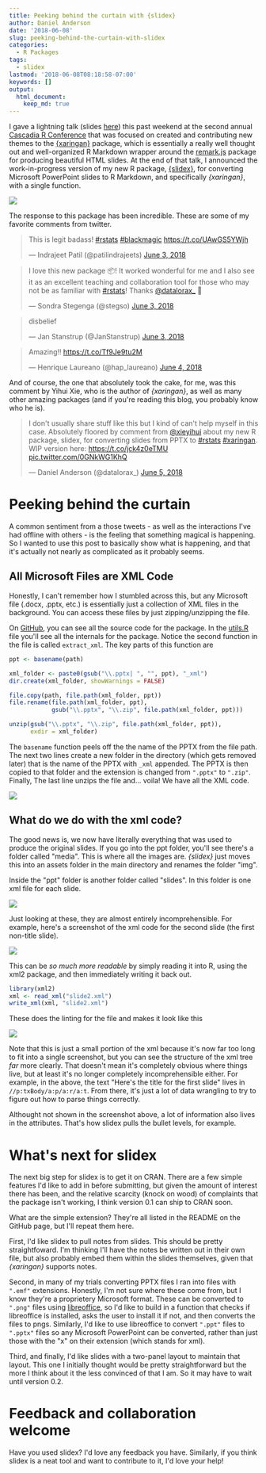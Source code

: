 ```yaml
---
title: Peeking behind the curtain with {slidex}
author: Daniel Anderson
date: '2018-06-08'
slug: peeking-behind-the-curtain-with-slidex
categories:
  - R Packages
tags:
  - slidex
lastmod: '2018-06-08T08:18:58-07:00'
keywords: []
output: 
  html_document:
    keep_md: true
---
```


I gave a lightning talk (slides [here](http://www.datalorax.com/talks/cascadia18/)) this past weekend at the second annual [Cascadia R Conference](https://cascadiarconf.com) that was focused on created and contributing new themes to the [{xaringan}](https://github.com/yihui/xaringan) package, which is essentially a really well thought out and well-organized R Markdown wrapper around the [remark.js](https://github.com/gnab/remark) package for producing beautiful HTML slides. At the end of that talk, I announced the work-in-progress version of my new R package, [{slidex}](https://github.com/datalorax/slidex), for converting Microsoft PowerPoint slides to R Markdown, and specifically *{xaringan}*, with a single function. 

![](../https://github.com/datalorax/slidex/raw/master/docs/slidex-preview.gif)

The response to this package has been incredible. These are some of my favorite comments from twitter.

<blockquote class="twitter-tweet" data-lang="en"><p lang="en" dir="ltr">This is legit badass! <a href="https://twitter.com/hashtag/rstats?src=hash&amp;ref_src=twsrc%5Etfw">#rstats</a> <a href="https://twitter.com/hashtag/blackmagic?src=hash&amp;ref_src=twsrc%5Etfw">#blackmagic</a> <a href="https://t.co/UAwGS5YWjh">https://t.co/UAwGS5YWjh</a></p>&mdash; Indrajeet Patil (@patilindrajeets) <a href="https://twitter.com/patilindrajeets/status/1003282765763305472?ref_src=twsrc%5Etfw">June 3, 2018</a></blockquote> <script async src="https://platform.twitter.com/widgets.js" charset="utf-8"></script> 

<blockquote class="twitter-tweet" data-lang="en"><p lang="en" dir="ltr">I love this new package 📦! It worked wonderful for me and I also see it as an excellent teaching and collaboration tool for those who may not be as familiar with <a href="https://twitter.com/hashtag/rstats?src=hash&amp;ref_src=twsrc%5Etfw">#rstats</a>! Thanks <a href="https://twitter.com/datalorax_?ref_src=twsrc%5Etfw">@datalorax_</a> 👏</p>&mdash; Sondra Stegenga (@stegso) <a href="https://twitter.com/stegso/status/1003287890065932288?ref_src=twsrc%5Etfw">June 3, 2018</a></blockquote> <script async src="https://platform.twitter.com/widgets.js" charset="utf-8"></script> 

<blockquote class="twitter-tweet" data-lang="en"><p lang="nl" dir="ltr">disbelief</p>&mdash; Jan Stanstrup (@JanStanstrup) <a href="https://twitter.com/JanStanstrup/status/1003390986964389898?ref_src=twsrc%5Etfw">June 3, 2018</a></blockquote> <script async src="https://platform.twitter.com/widgets.js" charset="utf-8"></script> 

<blockquote class="twitter-tweet" data-lang="en"><p lang="en" dir="ltr">Amazing!! <a href="https://t.co/Tf9Je9tu2M">https://t.co/Tf9Je9tu2M</a></p>&mdash; Henrique Laureano (@hap_laureano) <a href="https://twitter.com/hap_laureano/status/1003617692400738304?ref_src=twsrc%5Etfw">June 4, 2018</a></blockquote> <script async src="https://platform.twitter.com/widgets.js" charset="utf-8"></script> 


And of course, the one that absolutely took the cake, for me, was this comment by Yihui Xie, who is the author of *{xaringan}*, as well as many other amazing packages (and if you're reading this blog, you probably know who he is).

<blockquote class="twitter-tweet" data-lang="en"><p lang="en" dir="ltr">I don&#39;t usually share stuff like this but I kind of can&#39;t help myself in this case. Absolutely floored by comment from <a href="https://twitter.com/xieyihui?ref_src=twsrc%5Etfw">@xieyihui</a> about my new R package, slidex, for converting slides from PPTX to <a href="https://twitter.com/hashtag/rstats?src=hash&amp;ref_src=twsrc%5Etfw">#rstats</a> <a href="https://twitter.com/hashtag/xaringan?src=hash&amp;ref_src=twsrc%5Etfw">#xaringan</a>. WIP version here: <a href="https://t.co/jck4z0eTMU">https://t.co/jck4z0eTMU</a> <a href="https://t.co/0GNkWG1KhQ">pic.twitter.com/0GNkWG1KhQ</a></p>&mdash; Daniel Anderson (@datalorax_) <a href="https://twitter.com/datalorax_/status/1003867459999285248?ref_src=twsrc%5Etfw">June 5, 2018</a></blockquote> <script async src="https://platform.twitter.com/widgets.js" charset="utf-8"></script> 


# Peeking behind the curtain
A common sentiment from a those tweets - as well as the interactions I've had offline with others - is the feeling that something magical is happening. So I wanted to use this post to basically show what is happening, and that it's actually not nearly as complicated as it probably seems.

## All Microsoft Files are XML Code
Honestly, I can't remember how I stumbled across this, but any Microsoft file (.docx, .pptx, etc.) is essentially just a collection of XML files in the background. You can access these files by just zipping/unzipping the file. 

On [GitHub](https://github.com/datalorax/slidex/), you can see all the source code for the package. In the [utils.R](https://github.com/datalorax/slidex/blob/master/R/utils.R) file you'll see all the internals for the package. Notice the second function in the file is called `extract_xml`. The key parts of this function are


```r
ppt <- basename(path)

xml_folder <- paste0(gsub("\\.pptx| ", "", ppt), "_xml")
dir.create(xml_folder, showWarnings = FALSE)

file.copy(path, file.path(xml_folder, ppt))
file.rename(file.path(xml_folder, ppt),
            gsub("\\.pptx", "\\.zip", file.path(xml_folder, ppt)))

unzip(gsub("\\.pptx", "\\.zip", file.path(xml_folder, ppt)), 
      exdir = xml_folder)
```

The `basename` function peels off the the name of the PPTX from the file path. The next two lines create a new folder in the directory (which gets removed later) that is the name of the PPTX with `_xml` appended. The PPTX is then copied to that folder and the extension is changed from `".pptx"` to `".zip"`. Finally, The last line unzips the file and... voila! We have all the XML code.

![](../2018-06-08-peeking-behind-the-curtain-with-slidex_files/img/xml-code.png)

## What do we do with the xml code?
The good news is, we now have literally everything that was used to produce the original slides. If you go into the ppt folder, you'll see there's a folder called "media". This is where all the images are. *{slidex}* just moves this into an assets folder in the main directory and renames the folder "img". 

Inside the "ppt" folder is another folder called "slides". In this folder is one xml file for each slide. 

![](../2018-06-08-peeking-behind-the-curtain-with-slidex_files/img/slide-xml.png)

Just looking at these, they are almost entirely incomprehensible. For example, here's a screenshot of the xml code for the second slide (the first non-title slide).

![](../2018-06-08-peeking-behind-the-curtain-with-slidex_files/img/jumbled-xml.png)

This can be *so much more readable* by simply reading it into R, using the xml2 package, and then immediately writing it back out.


```r
library(xml2)
xml <- read_xml("slide2.xml")
write_xml(xml, "slide2.xml")
```

These does the linting for the file and makes it look like this

![](../2018-06-08-peeking-behind-the-curtain-with-slidex_files/img/linted-xml.png)

Note that this is just a small portion of the xml because it's now far too long to fit into a single screenshot, but you can see the structure of the xml tree *far* more clearly. That doesn't mean it's completely obvious where things live, but at least it's no longer completely incomprehensible either. For example, in the above, the text "Here's the title for the first slide" lives in `//p:txBody/a:p/a:r/a:t`. From there, it's just a lot of data wrangling to try to figure out how to parse things correctly.

Althought not shown in the screenshot above, a lot of information also lives in the attributes. That's how slidex pulls the bullet levels, for example. 

# What's next for slidex
The next big step for slidex is to get it on CRAN. There are a few simple features I'd like to add in before submitting, but given the amount of interest there has been, and the relative scarcity (knock on wood) of complaints that the package isn't working, I think version 0.1 can ship to CRAN soon.

What are the simple extension? They're all listed in the README on the GitHub page, but I'll repeat them here. 

First, I'd like slidex to pull notes from slides. This should be pretty straightfoward. I'm thinking I'll have the notes be written out in their own file, but also probably embed them within the slides themselves, given that *{xaringan}* supports notes.

Second, in many of my trials converting PPTX files I ran into files with `".emf"` extensions. Honestly, I'm not sure where these come from, but I know they're a proprietery Microsoft format. These can be converted to `".png"` files using [libreoffice](https://www.libreoffice.org), so I'd like to build in a function that checks if libreoffice is installed, asks the user to install it if not, and then converts the files to pngs. Similarly, I'd like to use libreoffice to convert `".ppt"` files to `".pptx"` files so any Microsoft PowerPoint can be converted, rather than just those with the "x" on their extension (which stands for xml).

Third, and finally, I'd like slides with a two-panel layout to maintain that layout. This one I initially thought would be pretty straightforward but the more I think about it the less convinced of that I am. So it may have to wait until version 0.2.

# Feedback and collaboration welcome
Have you used slidex? I'd love any feedback you have. Similarly, if you think slidex is a neat tool and want to contribute to it, I'd love your help!

